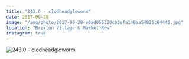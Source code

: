 ```yaml
---
title: "243.0 - clodheadgloworm"
date: 2017-09-28
image: "/img/photo/2017-09-28-e6ad056320cb3efa148aa54826c64446.jpg"
location: "Brixton Village & Market Row"
instagram: true
---
```


![243.0 - clodheadgloworm](/img/photo/2017-09-28-e6ad056320cb3efa148aa54826c64446.jpg)
